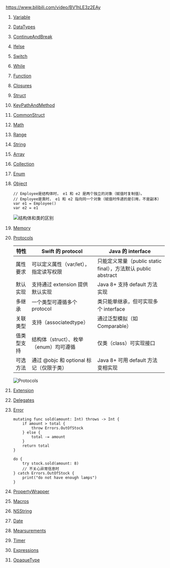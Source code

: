 https://www.bilibili.com/video/BV1hLE3z2EAy

1. [Variable](https://github.com/103style/iOSLearnSwift/tree/master/playground/Variable.playground)
2. [DataTypes](https://github.com/103style/iOSLearnSwift/tree/master/playground/DataTypes.playground)
3. [ContinueAndBreak](https://github.com/103style/iOSLearnSwift/tree/master/playground/ContinueAndBreak.playground)
4. [Ifelse](https://github.com/103style/iOSLearnSwift/tree/master/playground/Ifelse.playground)
5. [Switch](https://github.com/103style/iOSLearnSwift/tree/master/playground/Switch.playground)
6. [While](https://github.com/103style/iOSLearnSwift/tree/master/playground/While.playground)
7. [Function](https://github.com/103style/iOSLearnSwift/tree/master/playground/Function.playground)
8. [Closures](https://github.com/103style/iOSLearnSwift/tree/master/playground/Closures.playground)
9. [Struct](https://github.com/103style/iOSLearnSwift/tree/master/playground/Struct.playground)
10. [KeyPathAndMethod](https://github.com/103style/iOSLearnSwift/tree/master/playground/KeyPathAndMethod.playground)
11. [CommonStruct](https://github.com/103style/iOSLearnSwift/tree/master/playground/CommonStruct.playground)
12. [Math](https://github.com/103style/iOSLearnSwift/tree/master/playground/Math.playground)
13. [Range](https://github.com/103style/iOSLearnSwift/tree/master/playground/Range.playground)
14. [String](https://github.com/103style/iOSLearnSwift/tree/master/playground/String.playground)
15. [Array](https://github.com/103style/iOSLearnSwift/tree/master/playground/Array.playground)
16. [Collection](https://github.com/103style/iOSLearnSwift/tree/master/playground/Collection.playground)
17. [Enum](https://github.com/103style/iOSLearnSwift/tree/master/playground/Enum.playground)
18. [Object](https://github.com/103style/iOSLearnSwift/tree/master/playground/Object.playground)
    ```
    // Employee是结构体时， e1 和 e2 ​​是两个独立的对象​​（赋值时复制值）。
    // Employee是类时， e1 和 e2 ​​指向同一个对象​​（赋值时传递的是引用，不是副本）
    var e1 = Employee()
    var e2 = e1
    ```
    ![结构体和类的区别](https://github.com/user-attachments/assets/ea212bb7-1590-4e3f-948b-bfd7be048ee2)
19. [Memory](https://github.com/103style/iOSLearnSwift/tree/master/playground/Memory.playground)
20. [Protocols](https://github.com/103style/iOSLearnSwift/tree/master/playground/Protocols.playground)

    |  特性   | Swift 的 protocol | Java 的 interface |
    |  ----  | ----  | ---- | 
    | 属性要求​​   | 可以定义属性（var/let），指定读写权限 |  只能定义常量（public static final），方法默认 public abstract |
    | 默认实现  | 支持通过 extension 提供默认实现 | Java 8+ 支持 default 方法实现 |
    | 多继承 | 一个类型可遵循多个 protocol | 类只能单继承，但可实现多个 interface |
    | 关联类型 | 支持（associatedtype） | 通过泛型模拟（如 Comparable<T>） |
    | 值类型支持 | 结构体（struct）、枚举（enum）均可遵循 | 仅类（class）可实现接口 |
    | 可选方法 | 通过 @objc 和 optional 标记（仅限于类） | Java 8+ 可用 default 方法变相实现 |

    ![Protocols](https://github.com/user-attachments/assets/c4b94495-66ea-4f5d-922f-19fa306702ea)
21. [Extension](https://github.com/103style/iOSLearnSwift/tree/master/playground/Extension.playground)
22. [Delegates](https://github.com/103style/iOSLearnSwift/tree/master/playground/Delegates.playground)
23. [Error](https://github.com/103style/iOSLearnSwift/tree/master/playground/Error.playground)
    ```
    mutating func sold(amount: Int) throws -> Int {
        if amount > total {
            throw Errors.OutOfStock
        } else {
            total -= amount
        }
        return total
    }

    do {
        try stock.sold(amount: 8)
        // 不关心异常信息时
    } catch Errors.OutOfStock {
        print("do not have enough lamps")
    }
    ```
24. [PropertyWrapper](https://github.com/103style/iOSLearnSwift/tree/master/playground/PropertyWrapper.playground)
25. [Macros](https://github.com/103style/iOSLearnSwift/tree/master/playground/Macros.playground)
26. [NSString](https://github.com/103style/iOSLearnSwift/tree/master/playground/NSString.playground)
27. [Date](https://github.com/103style/iOSLearnSwift/tree/master/playground/Date.playground)
28. [Mearsurements](https://github.com/103style/iOSLearnSwift/tree/master/playground/Mearsurements.playground)
29. [Timer](https://github.com/103style/iOSLearnSwift/tree/master/playground/Timer.playground)
30. [Expressions](https://github.com/103style/iOSLearnSwift/tree/master/playground/Expressions.playground)
31. [OpaqueType](https://github.com/103style/iOSLearnSwift/tree/master/playground/OpaqueType.playground)
